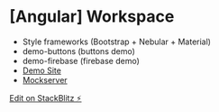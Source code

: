 # [Angular] Workspace

-   Style frameworks (Bootstrap + Nebular + Material)
-   demo-buttons (buttons demo)
-   demo-firebase (firebase demo)
-   [Demo Site](https://angular-tgt3dv-ubv3ydoz--4200.local.webcontainer.io/)
-   [Mockserver](https://angular-tgt3dv-ubv3ydoz--3000.local.webcontainer.io/)

[Edit on StackBlitz ⚡️](https://stackblitz.com/edit/angular-tgt3dv)
